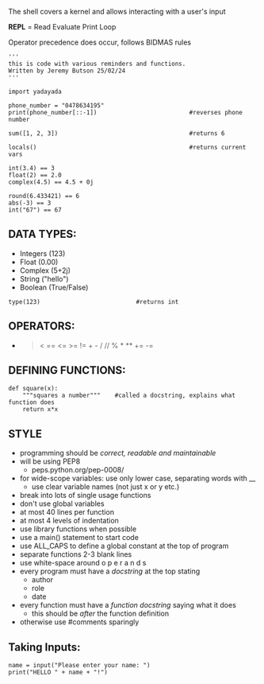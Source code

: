 The shell covers a kernel and allows interacting with a user's input

**REPL** = Read Evaluate Print Loop

Operator precedence does occur, follows BIDMAS rules

```
'''
this is code with various reminders and functions.
Written by Jeremy Butson 25/02/24
'''

import yadayada

phone_number = "0478634195"
print(phone_number[::-1])                          #reverses phone number

sum([1, 2, 3])                                     #returns 6

locals()                                           #returns current vars

int(3.4) == 3
float(2) == 2.0
complex(4.5) == 4.5 + 0j

round(6.433421) == 6
abs(-3) == 3
int("67") == 67
```

## DATA TYPES:
- Integers (123)
- Float (0.00)
- Complex (5+2j)
- String ("hello")
- Boolean (True/False)
```
type(123)                           #returns int
```

## OPERATORS:
 - > < == <= >= != + - / // % * ** += -=

## DEFINING FUNCTIONS:
```
def square(x):
	"""squares a number"""    #called a docstring, explains what function does
	return x*x
```

## STYLE
- programming should be *correct, readable and maintainable*
- will be using PEP8
	- peps.python.org/pep-0008/
- for wide-scope variables: use only lower case, separating words with __ 
	- use clear variable names (not just x or y etc.)
- break into lots of single usage functions
- don't use global variables
- at most 40 lines per function
- at most 4 levels of indentation
- use library functions when possible
- use a main() statement to  start code
- use ALL_CAPS to define a global constant at the top of program
- separate functions 2-3 blank lines
- use white-space around o p e r a n d s
- every program must have a *docstring* at the top stating
	- author
	- role
	- date
- every function must have a *function docstring* saying what it does
	- this should be *after* the function definition
- otherwise use #comments sparingly

## Taking Inputs:
```
name = input("Please enter your name: ")
print("HELLO " + name + "!")
```